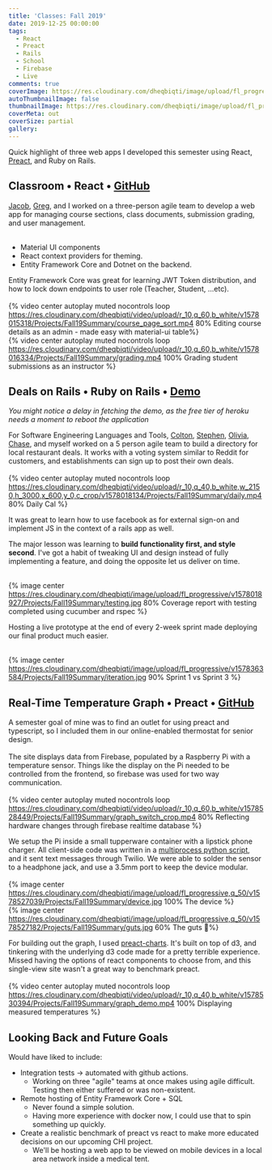 ```yaml
---
title: 'Classes: Fall 2019'
date: 2019-12-25 00:00:00
tags:
  - React
  - Preact
  - Rails
  - School
  - Firebase
  - Live
comments: true
coverImage: https://res.cloudinary.com/dheqbiqti/image/upload/fl_progressive/v1577661158/Projects/Fall19Summary/fall_apps_cover.jpg
autoThumbnailImage: false
thumbnailImage: https://res.cloudinary.com/dheqbiqti/image/upload/fl_progressive,r_50:5/v1577661157/Projects/Fall19Summary/fall_apps_thumbnail.jpg
coverMeta: out
coverSize: partial
gallery:
---
```

Quick highlight of three web apps I developed this semester using React, [Preact](https://preactjs.com/), and Ruby on Rails.
</br>
<!-- more -->

## Classroom • React • [GitHub](https://github.com/bmitchinson/CS5800-Team9)
[Jacob](https://github.com/jacobwatters), [Greg](https://github.com/SS-GregMich), and I worked on a three-person agile team to develop a web app for managing course sections, class documents, submission grading, and user management.
</br></br>
- Material UI components
- React context providers for theming.
- Entity Framework Core and Dotnet on the backend.

Entity Framework Core was great for learning JWT Token distribution, and how to lock down endpoints to user role (Teacher, Student, ...etc).
</br></br>
{% video center autoplay muted nocontrols loop 
https://res.cloudinary.com/dheqbiqti/video/upload/r_10,q_60,b_white/v1578015318/Projects/Fall19Summary/course_page_sort.mp4 80% Editing course details as an admin - made easy with material-ui table%}
</br>
{% video center autoplay muted nocontrols loop 
https://res.cloudinary.com/dheqbiqti/video/upload/r_10,q_60,b_white/v1578016334/Projects/Fall19Summary/grading.mp4 100% Grading student submissions as an instructor %}

## Deals on Rails • Ruby on Rails • [Demo](https://selt2019-g010-final.herokuapp.com/) 
*You might notice a delay in fetching the demo, as the free tier of heroku needs a moment to reboot the application*

For Software Engineering Languages and Tools, [Colton](https://github.com/cjmiller1622), [Stephen](https://github.com/ssiemonsma), [Olivia](https://github.com/osandvold302), [Chase](https://github.com/chasejohnson3), and myself worked on a 5 person agile team to build a directory for
local restaurant deals. It works with a voting system similar to Reddit for
customers, and establishments can sign up to post their own deals.
</br></br>
{% video center autoplay muted nocontrols loop 
https://res.cloudinary.com/dheqbiqti/video/upload/r_10,q_40,b_white,w_2150,h_3000,x_600,y_0,c_crop/v1578018134/Projects/Fall19Summary/daily.mp4 80% Daily Cal %}

It was great to learn how to use facebook as for external sign-on and implement
JS in the context of a rails app as well.

The major lesson was learning to **build functionality first, and style second**.
I've got a habit of tweaking UI and design instead of fully implementing a 
feature, and doing the opposite let us deliver on time.
</br></br>

{% image center https://res.cloudinary.com/dheqbiqti/image/upload/fl_progressive/v1578018927/Projects/Fall19Summary/testing.jpg 80% Coverage report with testing completed using cucumber and rspec %}

Hosting a live prototype at the end of every 2-week sprint made deploying our final
product much easier.
</br></br>

{% image center https://res.cloudinary.com/dheqbiqti/image/upload/fl_progressive/v1578363584/Projects/Fall19Summary/iteration.jpg 90% Sprint 1 vs Sprint 3 %}

## Real-Time Temperature Graph • Preact • [GitHub](https://github.com/bmitchinson/ece4880/tree/master/Lab1/frontend)
A semester goal of mine was to find an outlet for using preact and typescript,
so I included them in our online-enabled thermostat for senior design.
</br></br>
The site displays data from Firebase, populated by a Raspberry Pi with a 
temperature sensor. Things like the display on the Pi needed to be 
controlled from the frontend, so firebase was used for two way communication.
</br></br>
{% video center autoplay muted nocontrols loop 
https://res.cloudinary.com/dheqbiqti/video/upload/r_10,q_60,b_white/v1578528449/Projects/Fall19Summary/graph_switch_crop.mp4 80% Reflecting hardware changes through firebase realtime database %}

We setup the Pi inside a small tupperware container with a lipstick phone charger.
All client-side code was written in a [multiprocess python script](https://github.com/bmitchinson/ece4880/blob/master/Lab1/pi/main.py), and it sent text
messages through Twilio. We were able to solder the sensor to a headphone
jack, and use a 3.5mm port to keep the device modular.
</br></br>
{% image center https://res.cloudinary.com/dheqbiqti/image/upload/fl_progressive,q_50/v1578527039/Projects/Fall19Summary/device.jpg 100% The device %}
</br>
{% image center https://res.cloudinary.com/dheqbiqti/image/upload/fl_progressive,q_50/v1578527182/Projects/Fall19Summary/guts.jpg 60% The guts 🤮%}

For building out the graph, I used [preact-charts](https://github.com/influx6/preact-charts). It's built on top of d3, and tinkering with the underlying
d3 code made for a pretty terrible experience. Missed having the
options of react components to choose from, and this single-view site wasn't
a great way to benchmark preact.
</br></br>
{% video center autoplay muted nocontrols loop 
https://res.cloudinary.com/dheqbiqti/video/upload/r_10,q_40,b_white/v1578530394/Projects/Fall19Summary/graph_demo.mp4 100% Displaying measured temperatures %}

## Looking Back and Future Goals
Would have liked to include:
- Integration tests -> automated with github actions.
  - Working on three "agile" teams at once makes using agile difficult. Testing then either suffered or was non-existent.
- Remote hosting of Entity Framework Core + SQL
  - Never found a simple solution.
  - Having more experience with docker now, I could use that to spin something up quickly.
- Create a realistic benchmark of preact vs react to make more educated decisions
on our upcoming CHI project. 
  - We'll be hosting a web app to be viewed on mobile devices in a local area network inside a medical tent.
